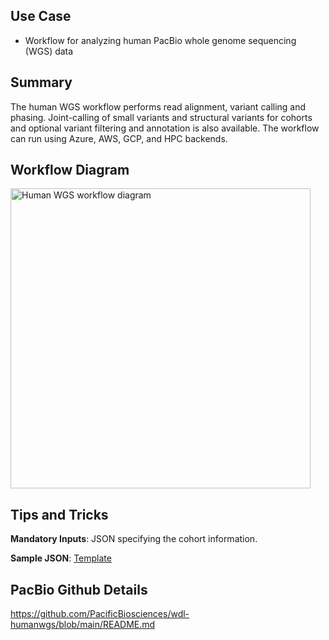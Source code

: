 ## Use Case

- Workflow for analyzing human PacBio whole genome sequencing (WGS) data

## Summary

The human WGS workflow performs read alignment, variant calling and phasing. Joint-calling of small variants and structural variants for cohorts and optional variant filtering and annotation is also available. The workflow can run using Azure, AWS, GCP, and HPC backends.

## Workflow Diagram
<img alt="Human WGS workflow diagram" width="480" src="https://storage.googleapis.com/public-workflow-assets-tundra-prd/63623032-0e1f-42da-9b2c-37efe8583338/wdl-humanwgs/humanwgs/main/main.graphviz.svg" />

## Tips and Tricks
**Mandatory Inputs**: JSON specifying the cohort information.

**Sample JSON**: [Template](workflows/input_template.json)

## PacBio Github Details

https://github.com/PacificBiosciences/wdl-humanwgs/blob/main/README.md
